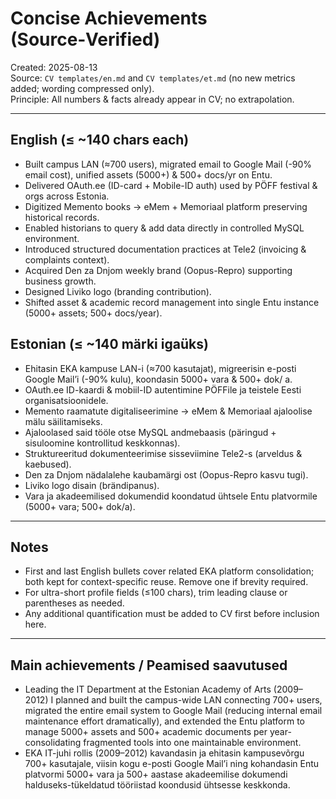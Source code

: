 # Concise Achievements (Source‑Verified)

Created: 2025-08-13  
Source: `CV templates/en.md` and `CV templates/et.md` (no new metrics added; wording compressed only).  
Principle: All numbers & facts already appear in CV; no extrapolation.

---

## English (≤ ~140 chars each)

- Built campus LAN (≈700 users), migrated email to Google Mail (-90% email cost), unified assets (5000+) & 500+ docs/yr on Entu.
- Delivered OAuth.ee (ID-card + Mobile-ID auth) used by PÖFF festival & orgs across Estonia.
- Digitized Memento books → eMem + Memoriaal platform preserving historical records.
- Enabled historians to query & add data directly in controlled MySQL environment.
- Introduced structured documentation practices at Tele2 (invoicing & complaints context).
- Acquired Den za Dnjom weekly brand (Oopus-Repro) supporting business growth.
- Designed Liviko logo (branding contribution).
- Shifted asset & academic record management into single Entu instance (5000+ assets; 500+ docs/year).

## Estonian (≤ ~140 märki igaüks)

- Ehitasin EKA kampuse LAN-i (≈700 kasutajat), migreerisin e-posti Google Mail’i (-90% kulu), koondasin 5000+ vara & 500+ dok/ a.
- OAuth.ee ID-kaardi & mobiil-ID autentimine PÖFFile ja teistele Eesti organisatsioonidele.
- Memento raamatute digitaliseerimine → eMem & Memoriaal ajaloolise mälu säilitamiseks.
- Ajaloolased said tööle otse MySQL andmebaasis (päringud + sisuloomine kontrollitud keskkonnas).
- Struktureeritud dokumenteerimise sisseviimine Tele2-s (arveldus & kaebused).
- Den za Dnjom nädalalehe kaubamärgi ost (Oopus-Repro kasvu tugi).
- Liviko logo disain (brändipanus).
- Vara ja akadeemilised dokumendid koondatud ühtsele Entu platvormile (5000+ vara; 500+ dok/a).

---

## Notes

- First and last English bullets cover related EKA platform consolidation; both kept for context-specific reuse. Remove one if brevity required.
- For ultra-short profile fields (≤100 chars), trim leading clause or parentheses as needed.
- Any additional quantification must be added to CV first before inclusion here.

---

## Main achievements / Peamised saavutused

- Leading the IT Department at the Estonian Academy of Arts (2009–2012) I planned and built the campus-wide LAN connecting 700+ users, migrated the entire email system to Google Mail (reducing internal email maintenance effort dramatically), and extended the Entu platform to manage 5000+ assets and 500+ academic documents per year-consolidating fragmented tools into one maintainable environment.
- EKA IT-juhi rollis (2009–2012) kavandasin ja ehitasin kampusevõrgu 700+ kasutajale, viisin kogu e-posti Google Mail’i ning kohandasin Entu platvormi 5000+ vara ja 500+ aastase akadeemilise dokumendi halduseks-tükeldatud tööriistad koondusid ühtsesse keskkonda.
